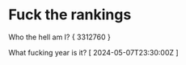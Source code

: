 # Fuck the rankings

Who the hell am I?
{ 3312760 }

What fucking year is it?
[ 2024-05-07T23:30:00Z ]
